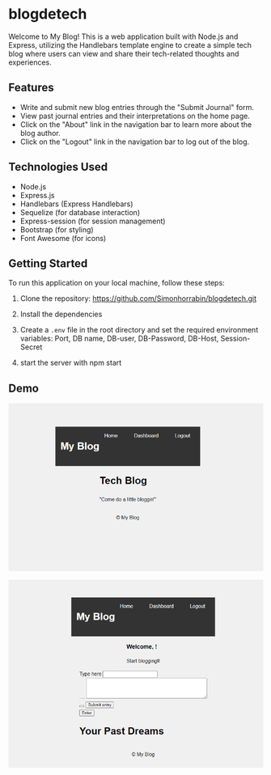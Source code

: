# blogdetech

Welcome to My Blog! This is a web application built with Node.js and Express, utilizing the Handlebars template engine to create a simple tech blog where users can view and share their tech-related thoughts and experiences.

## Features

- Write and submit new blog entries through the "Submit Journal" form.
- View past journal entries and their interpretations on the home page.
- Click on the "About" link in the navigation bar to learn more about the blog author.
- Click on the "Logout" link in the navigation bar to log out of the blog.

## Technologies Used

- Node.js
- Express.js
- Handlebars (Express Handlebars)
- Sequelize (for database interaction)
- Express-session (for session management)
- Bootstrap (for styling)
- Font Awesome (for icons)

## Getting Started

To run this application on your local machine, follow these steps:

1. Clone the repository: https://github.com/Simonhorrabin/blogdetech.git

2. Install the dependencies
 
3. Create a `.env` file in the root directory and set the required environment variables: Port, DB name, DB-user, DB-Password, DB-Host, Session-Secret

4. start the server with npm start

## Demo

![Blog 1](./public/assets/blog1.png)

![Blog 2](./public/assets/blog2.png)









